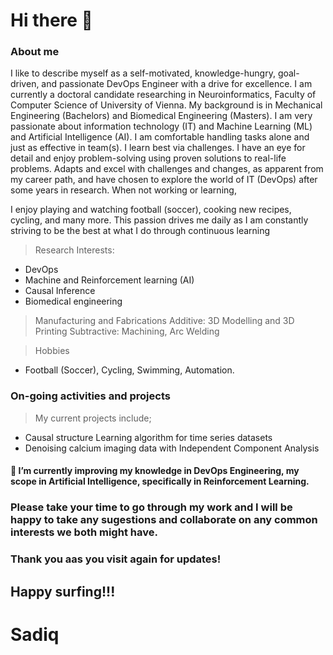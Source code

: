 # Hi there 👋
### About me
I like to describe myself as a self-motivated, knowledge-hungry, goal-driven, and passionate DevOps Engineer with a drive for excellence. 
I am currently a doctoral candidate researching in Neuroinformatics, Faculty of Computer Science of University of Vienna. My background is in Mechanical Engineering (Bachelors) and Biomedical Engineering (Masters). I am very passionate about information technology (IT) and Machine Learning (ML) and Artificial Intelligence (AI).
I am comfortable handling tasks alone and just as effective in team(s). I learn best via challenges. I have an eye for detail and enjoy problem-solving using proven solutions to real-life problems. Adapts and excel with challenges and changes, as apparent from my career path, and have chosen to explore the world of IT (DevOps) after some years in research. When not working or learning, 

I enjoy playing and watching football (soccer), cooking new recipes, cycling, and many more. This passion drives me daily as I am constantly striving to be the best at what I do through continuous learning

> Research Interests: 
- DevOps 
- Machine and Reinforcement learning (AI)
- Causal Inference
- Biomedical engineering

> Manufacturing and Fabrications 
    Additive: 3D Modelling and 3D Printing 
    Subtractive: Machining, Arc Welding

> Hobbies
- Football (Soccer), Cycling, Swimming, Automation.

### On-going activities and projects 
> My current projects include;
- Causal structure Learning algorithm for time series datasets
- Denoising calcium imaging data with Independent Component Analysis
#### 🌱 I’m currently improving my knowledge in DevOps Engineering, my scope in Artificial Intelligence, specifically in Reinforcement Learning. 

### Please take your time to go through my work and I will be happy to take any sugestions and collaborate on any common interests we both might have.

### Thank you aas you visit again for updates!

## Happy surfing!!! 

# Sadiq
